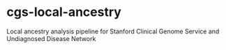 # cgs-local-ancestry
Local ancestry analysis pipeline for Stanford Clinical Genome Service and Undiagnosed Disease Network
